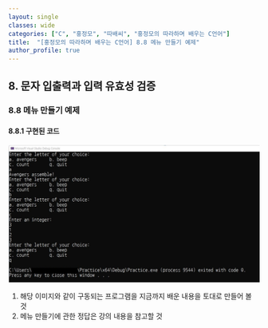 ```yaml
---
layout: single
classes: wide
categories: ["C", "홍정모", "따배씨", "홍정모의 따라하며 배우는 C언어"]
title:  "[홍정모의 따라하며 배우는 C언어] 8.8 메뉴 만들기 예제"
author_profile: true
---
```

## 8. 문자 입출력과 입력 유효성 검증
### 8.8 메뉴 만들기 예제
#### 8.8.1 구현된 코드

![image](/assets/images/tbc/8.8.1.jpg)

1. 해당 이미지와 같이 구동되는 프로그램을 지금까지 배운 내용을 토대로 만들어 볼 것
2. 메뉴 만들기에 관한 정답은 강의 내용을 참고할 것
